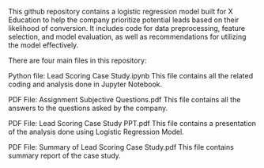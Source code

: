 This github repository contains a logistic regression model built for X Education to help the company prioritize potential leads based on their likelihood of conversion. It includes code for data preprocessing, feature selection, and model evaluation, as well as recommendations for utilizing the model effectively.

There are four main files in this repository:

Python file: Lead Scoring Case Study.ipynb This file contains all the related coding and analysis done in Jupyter Notebook.

PDF File: Assignment Subjective Questions.pdf This file contains all the answers to the questions asked by the company.

PDF File: Lead Scoring Case Study PPT.pdf This file contains a presentation of the analysis done using Logistic Regression Model.

PDF File: Summary of Lead Scoring Case Study.pdf This file contains summary report of the case study.
